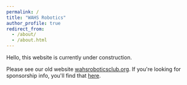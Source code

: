 ```yaml
---
permalink: /
title: "WAHS Robotics"
author_profile: true
redirect_from: 
  - /about/
  - /about.html
---
```


Hello, this website is currently under construction.  
  
Please see our old website [wahsroboticsclub.org](https://www.wahsroboticsclub.org). If you're looking for sponsorship info, you'll find that [here](https://wahs-robotics-club.github.io/sponsorship-info/).
